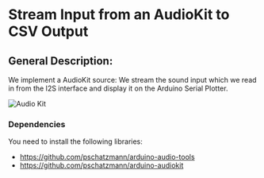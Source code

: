 
# Stream Input from an AudioKit to CSV Output

## General Description:

We implement a AudioKit source: We stream the sound input which we read in from the I2S interface and display it on the Arduino Serial Plotter. 

<img src="https://pschatzmann.github.io/Resources/img/audio-toolkit.png" alt="Audio Kit" />

### Dependencies

You need to install the following libraries:

- https://github.com/pschatzmann/arduino-audio-tools
- https://github.com/pschatzmann/arduino-audiokit
